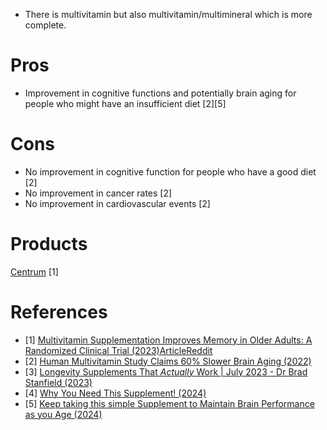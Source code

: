 - There is multivitamin but also multivitamin/multimineral which is more complete.

# Pros
- Improvement in cognitive functions and potentially brain aging for people who might have an insufficient diet [2][5]

# Cons
- No improvement in cognitive function for people who have a good diet [2]
- No improvement in cancer rates [2]
- No improvement in cardiovascular events [2]

# Products
[Centrum](https://www.centrum.com/learn/vitamins-minerals/) [1]

# References
- [1] [Multivitamin Supplementation Improves Memory in Older Adults: A Randomized Clinical Trial (2023)](https://www.sciencedirect.com/science/article/abs/pii/S0002916523489046?via%3Dihub)[Article](https://www.npr.org/sections/health-shots/2023/05/26/1178225715/can-multivitamins-improve-memory-a-new-study-shows-intriguing-results)[Reddit](https://www.reddit.com/r/science/comments/13shhm8/multivitamin_supplementation_improves_memory_in/)
- [2] [Human Multivitamin Study Claims 60% Slower Brain Aging (2022)](https://www.youtube.com/watch?v=35VLQRt5JQk)
- [3] [Longevity Supplements That *Actually* Work | July 2023 - Dr Brad Stanfield (2023)](https://www.youtube.com/watch?v=_hOxXq0wi-0)
- [4] [Why You Need This Supplement! (2024)](https://www.youtube.com/watch?v=awLPCBEUHfo)
- [5] [Keep taking this simple Supplement to Maintain Brain Performance as you Age (2024)](https://www.youtube.com/watch?v=rSuog4QsJrM)